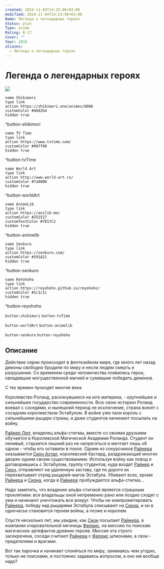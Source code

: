 ```yaml
---
created: 2024-11-04T14:23:06+03:00
modified: 2024-11-04T14:23:06+03:00
Name: Легенда о легендарных героях
Status: plan
Type: anime
Rating: R-17
Cover: ""
Year: 2010
aliases:
  - Легенда о легендарных героях
---
```


# Легенда о легендарных героях

![](https://nyaa.shikimori.one/uploads/poster/animes/8086/9a344b2280ea91f0dc675c1bd341edc9.jpeg)

```button
name Shikimori
type link
action https://shikimori.one/animes/8086
customColor #4682b4
hidden true
```
^button-shikimori

```button
name TV Time
type link
action https://www.tvtime.com/
customColor #997f00
hidden true
```
^button-tvTime

```button
name World Art
type link
action http://www.world-art.ru/
customColor #7a0000
hidden true
```
^button-worldArt

```button
name AnimeLib
type link
action https://anilib.me/
customColor #252527
customTextColor #7E57C2
hidden true
```
^button-animelib

```button
name Senkuro
type link
action https://senkuro.com/
customColor #191A21
hidden true
```
^button-senkuro

```button
name ReYohoho
type link
action https://reyohoho.github.io/reyohoho/
customColor #1c1c1c
hidden true
```
^button-reyohoho

`button-shikimori` `button-tvTime`

`button-worldArt` `button-animelib`

`button-senkuro` `button-reyohoho`

## Описание

Действие серии происходит в фентезийном мире, где много лет назад демоны свободно бродили по миру и несли людям смерть и разрушение. Со временем среди человечества появились герои, овладевшие могущественной магией и сумевшие победить демонов.

С тех времен проходят многие века.

Королевство Роланд, раскинувшееся на юге материка, - крупнейшее и сильнейшее государство современности. Всю свою историю Роланд воевал с соседями, и нынешний период не исключение, страна воюет с соседним королевством Эстабулом. В войне уже пали король с сильнейшими рыцари страны, и даже студентов начинают посылать на войну.

[Райнер Лют](https://shikimori.one/characters/33117-ryner-lute), владелец альфа-стигмы, вместе со своими друзьями обучается в Королевской Магической Академии Роланда. Студент он ленивый, старается лишний раз не напрягаться и мечтает лишь об одном - чтобы его оставили в покое. Одним из сокурсников [Райнера](https://shikimori.one/characters/33117-ryner-lute) оказывается [Сион Астал](https://shikimori.one/characters/33119-sion-astal), королевский бастард, раздражающий многих дворян одним своим существованием. Используя войну как повод и договорившись с Эстабулом, группу студентов, куда входят [Райнер](https://shikimori.one/characters/33117-ryner-lute) и [Сион](https://shikimori.one/characters/33119-sion-astal), отправляют на удаленную заставу, где по дороге их перехватывает отряд рыцарей-магов Эстабула. Убивают всех, кроме [Райнера](https://shikimori.one/characters/33117-ryner-lute) и [Сиона](https://shikimori.one/characters/33119-sion-astal), когда в [Райнере](https://shikimori.one/characters/33117-ryner-lute) пробуждается альфа-стигма...

Надо заметить, что владение альфа-стигмой является страшным проклятием: все владельцы оной непременно рано или поздно сходят с ума и начинают уничтожать все вокруг. Чтобы не компрометировать [Райнера](https://shikimori.one/characters/33117-ryner-lute), победу над рыцарями Эстабула списывают на [Сиона](https://shikimori.one/characters/33119-sion-astal), и он в одночасье становится героем войны, а позже и королем.

Спустя несколько лет, мы увидим, как [Сион](https://shikimori.one/characters/33119-sion-astal) посылает [Райнера](https://shikimori.one/characters/33117-ryner-lute), в компании очаровательной мечницы [Феррис](https://shikimori.one/characters/33118-ferris-eris), на миссию по поискам магических артефактов древних героев. Миссия эта строго засекречена, соседи считают [Райнера](https://shikimori.one/characters/33117-ryner-lute) c [Феррис](https://shikimori.one/characters/33118-ferris-eris) шпионами, а свои - предателями и врагами.

Вот так парочка и начинает слоняться по миру, занимаясь чем угодно, только не поисками, и постоянно задаваясь вопросом, а оно им вообще надо?
